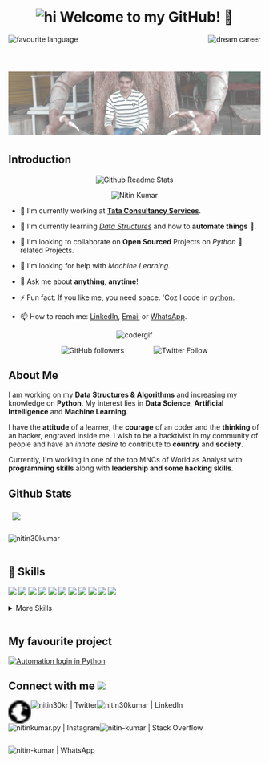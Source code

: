 <h1 align="center"> <img src="https://github.com/nitin30kumar/nitin30kumar/blob/master/Assets/Hi.gif" alt = "hi" width="40px" height="40px">
Welcome to my GitHub! 🤗 </h1>

<img src="https://img.shields.io/badge/Favourite%20Language-Python-green.svg?style=for-the-badge" alt="favourite language" align="left">  

<img src="https://img.shields.io/badge/Dream%20Career-Cyber%20Security%20Expert-orange.svg?style=for-the-badge" alt="dream career" align="right">  

<!-- <img src="https://img.shields.io/badge/Currently%20Working%20as-Analyst%20in%20TCS-blue.svg?style=for-the-badge" alt="dream career"> -->
  
<br>  
<br>
<!--<h1 align="center"> <a href="https://portfolio-nitin.netlify.app/" ><img src="Assets/black eagle (1).gif" alt="about-nk"> </a></h1> -->
<h1 align="center"> <a href="https://portfolio-nitin.netlify.app/" ><img src="Assets/back_cover_linkedin.gif" alt="about-nk"> </a></h1>

## Introduction

<p align="center">
 <img width="100px" src="https://res.cloudinary.com/anuraghazra/image/upload/v1594908242/logo_ccswme.svg" align="center" alt="Github Readme Stats" />
</p>
<p align="center"> <img src="https://komarev.com/ghpvc/?username=nitin30kumar" alt="Nitin Kumar"/> </p>

-   🔭 I'm currently working at **[Tata Consultancy Services](https://www.tcs.com/)**.

-   🌱 I'm currently learning _[Data Structures](https://github.com/nitin30kumar/data-structure-in-python)_ and how to **automate things** 💪.
   
-   👯 I'm looking to collaborate on **Open Sourced** Projects on _Python_ 🐍 related Projects.
   
-   🤔 I'm looking for help with _Machine Learning._

-   💬 Ask me about **anything**, **anytime**!

-   ⚡ Fun fact: If you like me, you need space. 'Coz I code in [python](python.org).

-   📫 How to reach me: [LinkedIn](https://www.linkedin.com/in/nitin30kumar/), <a href="mailto:nitinkumarpythonic@gmail.com">Email</a> or [WhatsApp](https://wa.me/919113797199?text=Hi%20Nitin.).


<p align="center"> <img src="Assets/coder.gif" alt="codergif" /> </p>

<div align="center">
<img href="https://github.com/nitin30kumar/" alt="GitHub followers" src="https://img.shields.io/github/followers/nitin30kumar?logo=github&logoColor=black&style=social">
&nbsp;&nbsp;&nbsp;&nbsp;&nbsp;&nbsp;&nbsp;&nbsp;&nbsp;&nbsp;&nbsp;&nbsp;&nbsp;
<img href="https://twitter.com/nitinkr30/" alt="Twitter Follow" src="https://img.shields.io/twitter/follow/nitinkr30?style=social">
</div>

## About Me

I am working on my **Data Structures & Algorithms** and increasing my knowledge on **Python**. My interest lies in **Data Science**, **Artificial Intelligence** and **Machine Learning**.

I have the **attitude** of a learner, the **courage** of an coder and the **thinking** of an hacker, engraved inside me. I wish to be a hacktivist in my community of people and have an *innate desire* to contribute to **country** and **society**.

Currently, I'm working in one of the top MNCs of World as Analyst with **programming skills** along with **leadership and some hacking skills**.

## Github Stats


<!-- <div href="https://github.com/nitin30kumar/github-readme-stats">
  <img align="left" style="margin:.5rem" src="https://github-readme-stats.vercel.app/api/top-langs/?username=nitin30kumar&layout=compact&hide=html,css&title_color=ffffff&text_color=ffffff&icon_color=4AB197&bg_color=000000" />
<div/> -->


<div href="https://github.com/nitin30kumar">
 <img align="center" style="margin:.5rem" src="http://github-readme-streak-stats.herokuapp.com?user=nitin30kumar&theme=dark&currStreakNum=DD2727&sideNums=DD2727&background=000000&dates=46DD27" />
<!--[![GitHub Streak](http://github-readme-streak-stats.herokuapp.com?user=nitin30kumar&theme=dark&currStreakNum=DD2727&sideNums=DD2727&background=000000&dates=46DD27)](https://git.io/streak-stats)-->
<br><br>
</div>

<div href="https://github.com/nitin30kumar">
  <img align="center" src="https://github-readme-stats.vercel.app/api?username=nitin30kumar&show_icons=true&theme=cobalt&title_color=fff&icon_color=82d4f7&text_color=d1dae3&bg_color=090909" alt="nitin30kumar" />
</div>

<br>
<!-- LANGUAGE AND TOOLS ARE COMMENTED FOR NEW DESIGN -->

[comment]: <> (## Languages and Tools)

[comment]: <> (<code><img height="45" src="https://raw.githubusercontent.com/github/explore/80688e429a7d4ef2fca1e82350fe8e3517d3494d/topics/html/html.png"></code>)

[comment]: <> (<code><img height="45" src="https://raw.githubusercontent.com/github/explore/80688e429a7d4ef2fca1e82350fe8e3517d3494d/topics/css/css.png"></code>)

[comment]: <> (<code><img height="25" src="https://raw.githubusercontent.com/github/explore/80688e429a7d4ef2fca1e82350fe8e3517d3494d/topics/javascript/javascript.png"></code>)

[comment]: <> (<code><img height="25" src="https://raw.githubusercontent.com/github/explore/80688e429a7d4ef2fca1e82350fe8e3517d3494d/topics/sql/sql.png"></code>)

[comment]: <> (<code><img height="45" src="https://raw.githubusercontent.com/github/explore/80688e429a7d4ef2fca1e82350fe8e3517d3494d/topics/mysql/mysql.png"></code>)

[comment]: <> (<code><img height="25" src="https://raw.githubusercontent.com/github/explore/80688e429a7d4ef2fca1e82350fe8e3517d3494d/topics/go/go.png"></code>)

[comment]: <> (<code><img height="25" src="https://raw.githubusercontent.com/github/explore/80688e429a7d4ef2fca1e82350fe8e3517d3494d/topics/r/r.png"></code>)

[comment]: <> (<code><img height="55" src="https://raw.githubusercontent.com/github/explore/80688e429a7d4ef2fca1e82350fe8e3517d3494d/topics/python/python.png"></code>)

[comment]: <> (<code><img height="45" src="https://raw.githubusercontent.com/github/explore/80688e429a7d4ef2fca1e82350fe8e3517d3494d/topics/linux/linux.png"></code>)

[comment]: <> (<code><img height="45" src="https://raw.githubusercontent.com/github/explore/80688e429a7d4ef2fca1e82350fe8e3517d3494d/topics/terminal/terminal.png"></code>)

[comment]: <> (<code><img height="45" src="https://raw.githubusercontent.com/github/explore/80688e429a7d4ef2fca1e82350fe8e3517d3494d/topics/visual-studio-code/visual-studio-code.png"></code>)

<!-- ------------------------------------------------ --> 


## 💼 Skills

![](https://img.shields.io/badge/Code-Python-informational?style=for-the-badge&logo=python&logoColor=white&color=4AB197)
![](https://img.shields.io/badge/Code-HTML-informational?style=for-the-badge&logo=html5&logoColor=white&color=4AB197)
![](https://img.shields.io/badge/Code-R-informational?style=for-the-badge&logo=R&logoColor=white&color=4AB197)
![](https://img.shields.io/badge/Code-JavaScript-informational?style=for-the-badge&logo=JavaScript&logoColor=white&color=4AB197)
![](https://img.shields.io/badge/Code-Go-informational?style=for-the-badge&logo=go&logoColor=white&color=4AB197)
![](https://img.shields.io/badge/Code-CSharp-informational?style=for-the-badge&logo=c-sharp&logoColor=white&color=4AB197)
![](https://img.shields.io/badge/Code-Java-informational?style=for-the-badge&logo=java&logoColor=white&color=4AB197)
![](https://img.shields.io/badge/Code-C-informational?style=for-the-badge&logo=c&logoColor=white&color=4AB197)
![](https://img.shields.io/badge/Code-C++-informational?style=for-the-badge&logo=c%2B%2B&logoColor=white&color=4AB197)
![](https://img.shields.io/badge/Code-PHP-informational?style=for-the-badge&logo=php&logoColor=white&color=4AB197)
![](https://img.shields.io/badge/Code-Bootstrap-informational?style=for-the-badge&logo=bootstrap&logoColor=white&color=4AB197)

<details>
<summary>More Skills</summary>
<br>

![](https://img.shields.io/badge/Design-CSS-informational?style=for-the-badge&logo=css3&logoColor=white&color=orange)
![](https://img.shields.io/badge/Design-SASS-informational?style=for-the-badge&logo=sass&logoColor=white&color=orange)
![](https://img.shields.io/badge/Design-Canva-informational?style=for-the-badge&logo=canva&logoColor=white&color=orange)

<br>

![](https://img.shields.io/badge/Framework-Pytest-informational?style=for-the-badge&logo=pytest&logoColor=white&color=brown)
![](https://img.shields.io/badge/Framework-Flask-informational?style=for-the-badge&logo=flask&logoColor=white&color=brown)
![](https://img.shields.io/badge/Framework-Numpy-informational?style=for-the-badge&logo=numpy&logoColor=white&color=brown)
![](https://img.shields.io/badge/Framework-.NET-informational?style=for-the-badge&logo=.net&logoColor=white&color=brown)

<br>

![](https://img.shields.io/badge/Cyber%20Security-tor-%237E4798.svg?style=for-the-badge&logo=tor-project&logoColor=white&color=blue)
![](https://img.shields.io/badge/Cyber%20Security-DuckDuckGo-DE5833?style=for-the-badge&logo=DuckDuckGo&logoColor=white&color=blue)

<br>

![](https://img.shields.io/badge/Test-Selenium-informational?style=for-the-badge&logo=selenium&logoColor=white&color=darkblue)

<br>

![](https://img.shields.io/badge/OS-Android-3DDC84?style=for-the-badge&logo=android&logoColor=white&color=black)
![](https://img.shields.io/badge/OS-Kali-268BEE?style=for-the-badge&logo=kalilinux&logoColor=white&color=black)
![](https://img.shields.io/badge/OS-Linux-FCC624?style=for-the-badge&logo=linux&logoColor=black&color=black)
![](https://img.shields.io/badge/OS-Ubuntu-E95420?style=for-the-badge&logo=ubuntu&logoColor=white&color=black)
![](https://img.shields.io/badge/OS-Windows%20xp-003399?style=for-the-badge&logo=windowsxp&logoColor=white&color=black)
![](https://img.shields.io/badge/OS-Windows-0078D6?style=for-the-badge&logo=windows&logoColor=white&color=black)

<br>

![](https://img.shields.io/badge/Database-SQLite-informational?style=for-the-badge&logo=sqlite&logoColor=white&color=green)
![](https://img.shields.io/badge/Database-Microsoft%20SQL%20Server-informational?style=for-the-badge&logo=microsoft%20sql%20server&logoColor=white&color=green)
![](https://img.shields.io/badge/Database-MySQL-informational?style=for-the-badge&logo=mysql&logoColor=white&color=green)

<br>

![](https://img.shields.io/badge/Tools-JIRA-informational?style=for-the-badge&logo=jira&logoColor=white&color=darkviolet)
![](https://img.shields.io/badge/Tools-Netlify-informational?style=for-the-badge&logo=netlify&logoColor=white&color=darkviolet)
![](https://img.shields.io/badge/Tools-Jira-informational?style=for-the-badge&logo=Jira-Software&logoColor=white&color=darkviolet)
![](https://img.shields.io/badge/Tools-Jupyter-informational?style=for-the-badge&logo=jupyter&logoColor=white&color=darkviolet)
![](https://img.shields.io/badge/Tools-Netbeans-informational?style=for-the-badge&logo=apache-netbeans-ide&logoColor=white&color=darkviolet)
![](https://img.shields.io/badge/Tools-PyCharm-informational?style=for-the-badge&logo=pycharm&logoColor=white&color=darkviolet)
![](https://img.shields.io/badge/Tools-VS%20Code-informational?style=for-the-badge&logo=visual-studio&logoColor=white&color=darkviolet)
![](https://img.shields.io/badge/Tools-Bitbucket-informational?style=for-the-badge&logo=bitbucket&logoColor=white&color=darkviolet)
![](https://img.shields.io/badge/Tools-Github-informational?style=for-the-badge&logo=github&logoColor=white&color=darkviolet)

</details>

<br>

<!-- ----------------- END OF SKILLS SECTION -------------------------- -->  

## My favourite project

<!-- [![Auto Book vaccine slots](https://github-readme-stats.vercel.app/api/pin/?username=nitin30kumar&repo=auto-book-covid-vaccine-slots&show_icons=true&title_color=fff&icon_color=82d4f7&text_color=d1dae3&bg_color=090909)](https://github.com/nitin30kumar/auto-book-covid-vaccine-slots) -->

<!-- [![Terminal Portfolio](https://github-readme-stats.vercel.app/api/pin/?username=nitin30kumar&repo=terminal-portfolio&show_icons=true&title_color=fff&icon_color=82d4f7&text_color=d1dae3&bg_color=090909)](https://github.com/nitin30kumar/terminal-portfolio) -->

[![Automation login in Python](https://github-readme-stats.vercel.app/api/pin/?username=nitin30kumar&repo=automate-login-signup-with-Python&show_icons=true&title_color=fff&icon_color=82d4f7&text_color=d1dae3&bg_color=090909)](https://github.com/nitin30kumar/automate-login-signup-with-Python)

<!-- [![Profile Cards](https://github-readme-stats.vercel.app/api/pin/?username=nitin30kumar&repo=responsive-profile-cards&show_icons=true&title_color=fff&icon_color=82d4f7&text_color=d1dae3&bg_color=090909)](https://github.com/nitin30kumar/responsive-profile-cards) -->

<!---------------------------------------------------------------------->
 
<!-- <p><a href="https://github-readme-stats.vercel.app/api/pin/?username=nitin30kumar&repo=auto-book-covid-vaccine-slots&show_icons=true&title_color=fff&icon_color=79ff97&text_color=9f9f9f&bg_color=151515"> <img src="https://github-readme-stats.vercel.app/api/pin/?username=nitin30kumar&repo=auto-book-covid-vaccine-slots&show_icons=true&title_color=fff&icon_color=79ff97&text_color=9f9f9f&bg_color=151515" alt="Project1" /></a>

<p align="center"><a href="https://github-readme-stats.vercel.app/api/pin/?username=nitin30kumar&repo=terminal-portfolio&show_icons=true&title_color=fff&icon_color=79ff97&text_color=9f9f9f&bg_color=151515"> <img src="https://github-readme-stats.vercel.app/api/pin/?username=nitin30kumar&repo=terminal-portfolio&show_icons=true&title_color=fff&icon_color=79ff97&text_color=9f9f9f&bg_color=151515" alt="Project2" /></a>
 
<p align="right"><a href="https://github-readme-stats.vercel.app/api/pin/?username=nitin30kumar&repo=automate-login-signup-with-Python&show_icons=true&title_color=fff&icon_color=79ff97&text_color=9f9f9f&bg_color=151515"> <img src="https://github-readme-stats.vercel.app/api/pin/?username=nitin30kumar&repo=automate-login-signup-with-Python&show_icons=true&title_color=fff&icon_color=79ff97&text_color=9f9f9f&bg_color=151515" alt="Project3" /></a>

<p align="left"><a href="https://github-readme-stats.vercel.app/api/pin/?username=nitin30kumar&repo=responsive-profile-cards&show_icons=true&title_color=fff&icon_color=79ff97&text_color=9f9f9f&bg_color=151515"> <img src="https://github-readme-stats.vercel.app/api/pin/?username=nitin30kumar&repo=responsive-profile-cards&show_icons=true&title_color=fff&icon_color=79ff97&text_color=9f9f9f&bg_color=151515" alt="Project4" /></a>
<br><br> -->

## Connect with me <img src="Assets/Handshake.gif" height="32px">

<p align="center">
 
[<img align="left" alt="nitinkumar Portfolio" height="45" src="https://raw.githubusercontent.com/iconic/open-iconic/master/svg/globe.svg" />][website]

[<img align="left" alt="nitin30kr | Twitter" height="45" src="https://cdn.jsdelivr.net/npm/simple-icons@v3/icons/twitter.svg" />][twitter]

[<img align="left" alt="nitin30kumar | LinkedIn" height="45" src="https://cdn.jsdelivr.net/npm/simple-icons@v3/icons/linkedin.svg" />][linkedin]

[<img align="left" alt="nitinkumar.py | Instagram" height="45" src="https://cdn.jsdelivr.net/npm/simple-icons@v3/icons/instagram.svg" />][instagram]

[<img align="left" alt="nitin-kumar | Stack Overflow" height="45" src="https://cdn.jsdelivr.net/npm/simple-icons@v3/icons/stackoverflow.svg" />][stack-overflow]

[<img align="left" alt="nitin-kumar | WhatsApp" height="45" src="https://cdn.jsdelivr.net/npm/simple-icons@v3/icons/whatsapp.svg" />][whatsapp]

<!-- [<img align="left" alt="nitin-kumar | Telegram" height="45"  src="https://cdn.jsdelivr.net/npm/simple-icons@v3/icons/telegram.svg" />][telegram] -->

</p>

[website]: https://portfolio-nitin.netlify.app
[twitter]: https://twitter.com/nitinkr30
[linkedin]: https://www.linkedin.com/in/nitin30kumar
[stack-overflow]: https://stackoverflow.com/users/10957470/nitin-kumar
[instagram]: https://instagram.com/nitinkumar.py
[whatsapp]: https://api.whatsapp.com/send?phone=919113797199
[telegram]: https://t.me/blackeagleanonymous
[mta]: https://bit.ly/39NaCez
